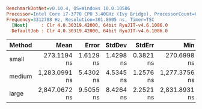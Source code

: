 ``` ini

BenchmarkDotNet=v0.10.4, OS=Windows 10.0.10586
Processor=Intel Core i7-3770 CPU 3.40GHz (Ivy Bridge), ProcessorCount=8
Frequency=3312788 Hz, Resolution=301.8605 ns, Timer=TSC
  [Host]     : Clr 4.0.30319.42000, 64bit RyuJIT-v4.6.1086.0
  DefaultJob : Clr 4.0.30319.42000, 64bit RyuJIT-v4.6.1086.0


```
 | Method |          Mean |     Error |    StdDev |    StdErr |           Min |            Q1 |        Median |            Q3 |           Max |       Op/s | Allocated |
 |------- |--------------:|----------:|----------:|----------:|--------------:|--------------:|--------------:|--------------:|--------------:|-----------:|----------:|
 |  small |   273.1194 ns | 1.6129 ns | 1.4298 ns | 0.3821 ns |   270.6998 ns |   272.1641 ns |   273.0994 ns |   273.9549 ns |   275.2516 ns | 3661402.84 |      0 kB |
 | medium | 1,283.0991 ns | 5.4302 ns | 4.5345 ns | 1.2576 ns | 1,277.3756 ns | 1,279.2442 ns | 1,282.9264 ns | 1,285.4503 ns | 1,292.6267 ns |  779363.04 |      0 kB |
 |  large | 2,847.0672 ns | 9.5055 ns | 8.4264 ns | 2.2521 ns | 2,831.8931 ns | 2,840.4603 ns | 2,849.9262 ns | 2,854.8725 ns | 2,856.2969 ns |  351238.64 |      0 kB |
